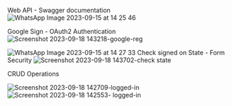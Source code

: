 

Web API - Swagger documentation
![WhatsApp Image 2023-09-15 at 14 25 46](https://github.com/monraybowles/ShoppingList-Razor/assets/20695653/6e265268-d082-4fd5-b957-109c10bbe8f3)

Google Sign - OAuth2 Authentication
![Screenshot 2023-09-18 143218-google-reg](https://github.com/monraybowles/ShoppingList-Razor/assets/20695653/09342faa-5d9f-4774-babd-1dcc4b95121c)

![WhatsApp Image 2023-09-15 at 14 27 33](https://github.com/monraybowles/ShoppingList-Razor/assets/20695653/316936b9-a2b2-4aaa-9f6b-053f458351ac)
Check signed on State - Form Security
![Screenshot 2023-09-18 143702-check state](https://github.com/monraybowles/ShoppingList-Razor/assets/20695653/65f871af-e440-4e05-bcb9-095c250425fe)

CRUD Operations 

![Screenshot 2023-09-18 142709-logged-in](https://github.com/monraybowles/ShoppingList-Razor/assets/20695653/f3e22ded-6694-46c3-aec0-b7f707637dba)
![Screenshot 2023-09-18 142553- logged-in](https://github.com/monraybowles/ShoppingList-Razor/assets/20695653/7d0989da-2d60-4db1-9545-5de732245644)

